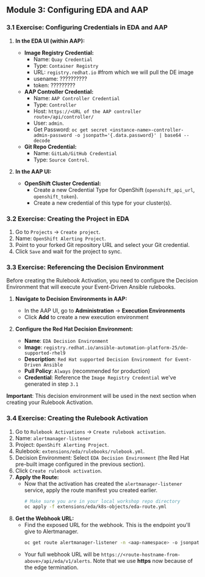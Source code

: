 ## Module 3: Configuring EDA and AAP

### 3.1 Exercise: Configuring Credentials in EDA and AAP

1.  **In the EDA UI (within AAP):**
    * **Image Registry Credential:**
        * Name: `Quay Credential`
        * Type: `Container Registry`
        * URL: `registry.redhat.io` #from which we will pull the DE image
        * usename: ??????????
        * token: ?????????
    * **AAP Controller Credential:**
        * Name: `AAP Controller Credential`
        * Type: `Controller`
        * Host: `https://<URL of the AAP controller route>/api/controller/`
        * User: `admin`.
        * Get Password: `oc get secret <instance-name>-controller-admin-password -o jsonpath='{.data.password}' | base64 --decode`
    * **Git Repo Credential:**
        * Name: `GitLab/GitHub Credential`
        * Type: `Source Control`.

2.  **In the AAP UI:**
    * **OpenShift Cluster Credential:**
        * Create a new Credential Type for OpenShift (`openshift_api_url`, `openshift_token`).
        * Create a new credential of this type for your cluster(s).

### 3.2 Exercise: Creating the Project in EDA

1.  Go to `Projects` -> `Create project`.
2.  Name: `OpenShift Alerting Project`.
3.  Point to your forked Git repository URL and select your Git credential.
4.  Click `Save` and wait for the project to sync.

### 3.3 Exercise: Referencing the Decision Environment

Before creating the Rulebook Activation, you need to configure the Decision Environment that will execute your Event-Driven Ansible rulebooks.

1.  **Navigate to Decision Environments in AAP:**
    * In the AAP UI, go to **Administration** → **Execution Environments**
    * Click **Add** to create a new execution environment

2.  **Configure the Red Hat Decision Environment:**
    * **Name**: `EDA Decision Environment`
    * **Image**: `registry.redhat.io/ansible-automation-platform-25/de-supported-rhel9`
    * **Description**: `Red Hat supported Decision Environment for Event-Driven Ansible`
    * **Pull Policy**: `Always` (recommended for production)
    * **Credential**: Reference the `Image Registry Credential` we've generated in step `3.1`

**Important**: This decision environment will be used in the next section when creating your Rulebook Activation.

### 3.4 Exercise: Creating the Rulebook Activation

1.  Go to `Rulebook Activations` -> `Create rulebook activation`.
2.  Name: `alertmanager-listener`
3.  Project: `OpenShift Alerting Project`.
4.  Rulebook: `extensions/eda/rulebooks/rulebook.yml`.
5.  Decision Environment: Select `EDA Decision Environment` (the Red Hat pre-built image configured in the previous section).
6.  Click `Create rulebook activation`.
7.  **Apply the Route:**
    * Now that the activation has created the `alertmanager-listener` service, apply the route manifest you created earlier.
        ```bash
        # Make sure you are in your local workshop repo directory
        oc apply -f extensions/eda/k8s-objects/eda-route.yml
        ```
8.  **Get the Webhook URL:**
    * Find the exposed URL for the webhook. This is the endpoint you'll give to Alertmanager.
        ```bash
        oc get route alertmanager-listener -n <aap-namespace> -o jsonpath='{.spec.host}'
        ```
    * Your full webhook URL will be `https://<route-hostname-from-above>/api/eda/v1/alerts`. Note that we use **https** now because of the edge termination.


